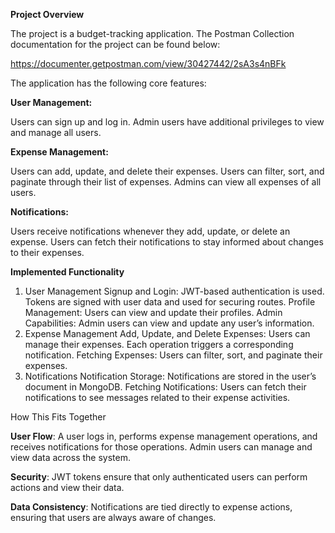 **Project Overview**


The project is a budget-tracking application. The Postman Collection documentation for the project can be found below:

https://documenter.getpostman.com/view/30427442/2sA3s4nBFk




The application has the following core features:


**User Management:**

Users can sign up and log in.
Admin users have additional privileges to view and manage all users.


**Expense Management:**

Users can add, update, and delete their expenses.
Users can filter, sort, and paginate through their list of expenses.
Admins can view all expenses of all users.


**Notifications:**

Users receive notifications whenever they add, update, or delete an expense.
Users can fetch their notifications to stay informed about changes to their expenses.



**Implemented Functionality**
1. User Management
Signup and Login: JWT-based authentication is used. Tokens are signed with user data and used for securing routes.
Profile Management: Users can view and update their profiles.
Admin Capabilities: Admin users can view and update any user’s information.
2. Expense Management
Add, Update, and Delete Expenses: Users can manage their expenses. Each operation triggers a corresponding notification.
Fetching Expenses: Users can filter, sort, and paginate their expenses.
3. Notifications
Notification Storage: Notifications are stored in the user’s document in MongoDB.
Fetching Notifications: Users can fetch their notifications to see messages related to their expense activities.



How This Fits Together

**User Flow**: A user logs in, performs expense management operations, and receives notifications for those operations. Admin users can manage and view data across the system.

**Security**: JWT tokens ensure that only authenticated users can perform actions and view their data.

**Data Consistency**: Notifications are tied directly to expense actions, ensuring that users are always aware of changes.

